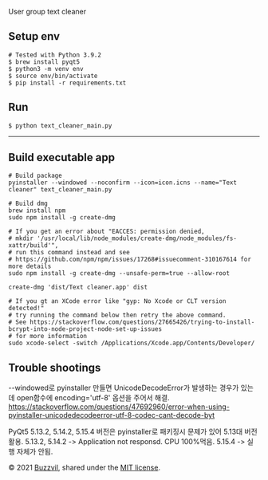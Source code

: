 User group text cleaner

## Setup env
```shell script
# Tested with Python 3.9.2
$ brew install pyqt5
$ python3 -m venv env
$ source env/bin/activate
$ pip install -r requirements.txt
```

## Run
```shell script
$ python text_cleaner_main.py
```
---

## Build executable app
```shell script
# Build package
pyinstaller --windowed --noconfirm --icon=icon.icns --name="Text cleaner" text_cleaner_main.py

# Build dmg
brew install npm
sudo npm install -g create-dmg

# If you get an error about "EACCES: permission denied,
# mkdir '/usr/local/lib/node_modules/create-dmg/node_modules/fs-xattr/build'", 
# run this command instead and see 
# https://github.com/npm/npm/issues/17268#issuecomment-310167614 for more details
sudo npm install -g create-dmg --unsafe-perm=true --allow-root

create-dmg 'dist/Text cleaner.app' dist

# If you gt an XCode error like "gyp: No Xcode or CLT version detected!"
# try running the command below then retry the above command.
# See https://stackoverflow.com/questions/27665426/trying-to-install-bcrypt-into-node-project-node-set-up-issues
# for more information
sudo xcode-select -switch /Applications/Xcode.app/Contents/Developer/
```

## Trouble shootings
--windowed로 pyinstaller 만들면 UnicodeDecodeError가 발생하는 경우가 있는데 open함수에 encoding='utf-8' 옵션을 주어서 해결.
https://stackoverflow.com/questions/47692960/error-when-using-pyinstaller-unicodedecodeerror-utf-8-codec-cant-decode-byt

PyQt5 5.13.2, 5.14.2, 5.15.4 버전은 pyinstaller로 패키징시 문제가 있어 5.13대 버전 활용.
5.13.2, 5.14.2 -> Application not responsd. CPU 100%먹음.
5.15.4 -> 실행 자체가 안됨.

© 2021 [Buzzvil](http://www.buzzvil.com), shared under the [MIT license](http://www.opensource.org/licenses/MIT).
